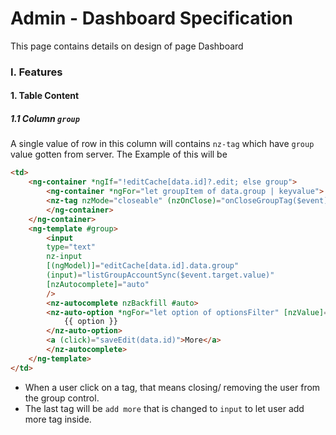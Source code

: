 # Admin - Dashboard Specification

This page contains details on design of page Dashboard

### I. Features

#### 1. Table Content

##### 1.1 Column `group`

A single value of row in this column will contains `nz-tag` which have `group` value gotten from server. The Example of this will be

```html
<td>
    <ng-container *ngIf="!editCache[data.id]?.edit; else group">
        <ng-container *ngFor="let groupItem of data.group | keyvalue">
        <nz-tag nzMode="closeable" (nzOnClose)="onCloseGroupTag($event)">{{ groupItem.value }}</nz-tag>  
        </ng-container>
    </ng-container>
    <ng-template #group>
        <input
        type="text"
        nz-input
        [(ngModel)]="editCache[data.id].data.group"
        (input)="listGroupAccountSync($event.target.value)"
        [nzAutocomplete]="auto"
        />
        <nz-autocomplete nzBackfill #auto>
        <nz-auto-option *ngFor="let option of optionsFilter" [nzValue]="option">
            {{ option }}
        </nz-auto-option>
        <a (click)="saveEdit(data.id)">More</a>
        </nz-autocomplete>
    </ng-template>
</td>
```

- When a user click on a tag, that means closing/ removing the user from the group control.
- The last tag will be `add more` that is changed to `input` to let user add more tag inside.